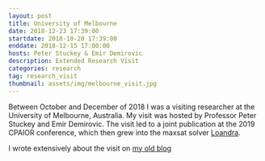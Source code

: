 ```yaml
---
layout: post
title: University of Melbourne
date: 2018-12-23 17:39:00
startdate: 2018-10-20 17:39:00
enddate: 2018-12-15 17:00:00
hosts: Peter Stuckey & Emir Demirovic
description: Extended Research Visit
categories: research
tag: research_visit
thumbnail: assets/img/melbourne_visit.jpg
---
```


Between October and December of 2018 I was a visiting researcher at the University of Melbourne, Australia. My visit was hosted by Professor Peter Stuckey and Emir Demirovic. The visit led to a joint publication at the 2019 CPAIOR conference, which then grew into the maxsat solver [Loandra](/software/).

I wrote extensively about the visit on [my old blog](https://jeremiasberg.wordpress.com/category/resedagbok/)
